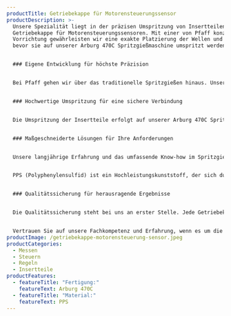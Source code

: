 ```yaml
---
productTitle: Getriebekappe für Motorensteuerungssensor
productDescription: >-
  Unsere Spezialität liegt in der präzisen Umspritzung von Insertteilen, wie der
  Getriebekappe für Motorensteuerungssensoren. Mit einer von Pfaff konzipierten
  Vorrichtung gewährleisten wir eine exakte Platzierung der Wellen und Stifte,
  bevor sie auf unserer Arburg 470C Spritzgießmaschine umspritzt werden.


  ### Eigene Entwicklung für höchste Präzision


  Bei Pfaff gehen wir über das traditionelle Spritzgießen hinaus. Unsere Fachkompetenz zeigt sich in der Entwicklung und Konzeption eigener Vorrichtungen und Technologien, die eine unübertroffene Präzision und Qualität ermöglichen. Die von uns entwickelte Vorrichtung für die Getriebekappe garantiert eine akkurate Ausrichtung der Insertteile, was entscheidend für die einwandfreie Funktionsweise des Motorensteuerungssensors ist.


  ### Hochwertige Umspritzung für eine sichere Verbindung


  Die Umspritzung der Insertteile erfolgt auf unserer Arburg 470C Spritzgießmaschine. Mit ihrer leistungsstarken Technologie und präzisen Steuerung ermöglicht sie eine gleichmäßige und hochwertige Umspritzung der Getriebekappe. Durch unsere eigene Entwicklung und Anpassung der Vorrichtung erreichen wir eine optimale Haftung der Einzelteile und gewährleisten eine sichere und dauerhafte Verbindung.


  ### Maßgeschneiderte Lösungen für Ihre Anforderungen


  Unsere langjährige Erfahrung und das umfassende Know-how im Spritzgießverfahren ermöglichen es uns, individuelle Lösungen zu entwickeln, die den spezifischen Anforderungen unserer Kunden gerecht werden. Gemeinsam mit Ihnen arbeiten wir eng zusammen, um Ihre Bedürfnisse zu verstehen und die optimale Fertigungsmethode für Ihre Getriebekappen aus PPS zu finden.


  PPS (Polyphenylensulfid) ist ein Hochleistungskunststoff, der sich durch seine hervorragenden Eigenschaften auszeichnet. Es bietet eine hohe Temperaturbeständigkeit, chemische Beständigkeit und mechanische Festigkeit, was es zu einer idealen Wahl für anspruchsvolle Anwendungen wie die Motorensteuerungssensorik macht.


  ### Qualitätssicherung für herausragende Ergebnisse


  Die Qualitätssicherung steht bei uns an erster Stelle. Jede Getriebekappe unterliegt einer strengen Qualitätskontrolle, um sicherzustellen, dass sie den anspruchsvollen Standards in der Motorensteuerung entspricht. Unsere eigene Entwicklung und präzise Fertigungstechnologie gewährleisten herausragende Ergebnisse, auf die Sie sich verlassen können.


  Vertrauen Sie auf unsere Fachkompetenz und Erfahrung, wenn es um die präzise Umspritzung von Getriebekappen und anderen Insertteilen aus PPS geht. Unser Engagement für Qualität und unsere kontinuierliche Weiterentwicklung machen uns zu einem verlässlichen Partner für Ihre individuellen Fertigungsanforderungen.
productImage: /getriebekappe-motorensteuerung-sensor.jpeg
productCategories:
  - Messen
  - Steuern
  - Regeln
  - Insertteile
productFeatures:
  - featureTitle: "Fertigung:"
    featureText: Arburg 470C
  - featureTitle: "Material:"
    featureText: PPS
---
```

